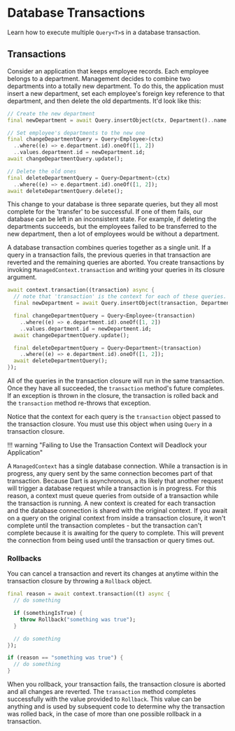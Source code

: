 # Database Transactions

Learn how to execute multiple `Query<T>`s in a database transaction.

## Transactions

Consider an application that keeps employee records. Each employee belongs to a department. Management decides to combine two departments into a totally new department. To do this, the application must insert a new department, set each employee's foreign key reference to that department, and then delete the old departments. It'd look like this:

```dart
// Create the new department
final newDepartment = await Query.insertObject(ctx, Department()..name = "New Department");

// Set employee's departments to the new one
final changeDepartmentQuery = Query<Employee>(ctx)
  ..where((e) => e.department.id).oneOf([1, 2])      
  ..values.department.id = newDepartment.id;
await changeDepartmentQuery.update();

// Delete the old ones
final deleteDepartmentQuery = Query<Department>(ctx)
  ..where((e) => e.department.id).oneOf([1, 2]);
await deleteDepartmentQuery.delete();      
```

This change to your database is three separate queries, but they all most complete for the 'transfer' to be successful. If one of them fails, our database can be left in an inconsistent state. For example, if deleting the departments succeeds, but the employees failed to be transferred to the new department, then a lot of employees would be without a department.

A database transaction combines queries together as a single unit. If a query in a transaction fails, the previous queries in that transaction are reverted and the remaining queries are aborted. You create transactions by invoking `ManagedContext.transaction` and writing your queries in its closure argument.

```dart
await context.transaction((transaction) async {
  // note that 'transaction' is the context for each of these queries.
  final newDepartment = await Query.insertObject(transaction, Department()..name = "New Department");

  final changeDepartmentQuery = Query<Employee>(transaction)
    ..where((e) => e.department.id).oneOf([1, 2])      
    ..values.department.id = newDepartment.id;
  await changeDepartmentQuery.update();

  final deleteDepartmentQuery = Query<Department>(transaction)
    ..where((e) => e.department.id).oneOf([1, 2]);
  await deleteDepartmentQuery();      
});
```

All of the queries in the transaction closure will run in the same transaction. Once they have all succeeded, the `transaction` method's future completes. If an exception is thrown in the closure, the transaction is rolled back and the `transaction` method re-throws that exception.

Notice that the context for each query is the `transaction` object passed to the transaction closure. You must use this object when using `Query` in a transaction closure.

!!! warning "Failing to Use the Transaction Context will Deadlock your Application"

  A `ManagedContext` has a single database connection. While a transaction is in progress, any query sent by the same connection becomes part of that transaction. Because Dart is asynchronous, a its likely that another request will trigger a database request while a transaction is in progress. For this reason, a context must queue queries from outside of a transaction while the transaction is running. A new context is created for each transaction and the database connection is shared with the original context. If you await on a query on the original context from inside a transaction closure, it won't complete until the transaction completes - but the transaction can't complete because it is awaiting for the query to complete. This will prevent the connection from being used until the transaction or query times out.

### Rollbacks

You can cancel a transaction and revert its changes at anytime within the transaction closure by throwing a `Rollback` object.

```dart
final reason = await context.transaction((t) async {
  // do something

  if (somethingIsTrue) {
    throw Rollback("something was true");    
  }

  // do something
});

if (reason == "something was true") {
  // do something
}
```

When you rollback, your transaction fails, the transaction closure is aborted and all changes are reverted. The `transaction` method completes successfully with the value provided to `Rollback`. This value can be anything and is used by subsequent code to determine why the transaction was rolled back, in the case of
more than one possible rollback in a transaction.
